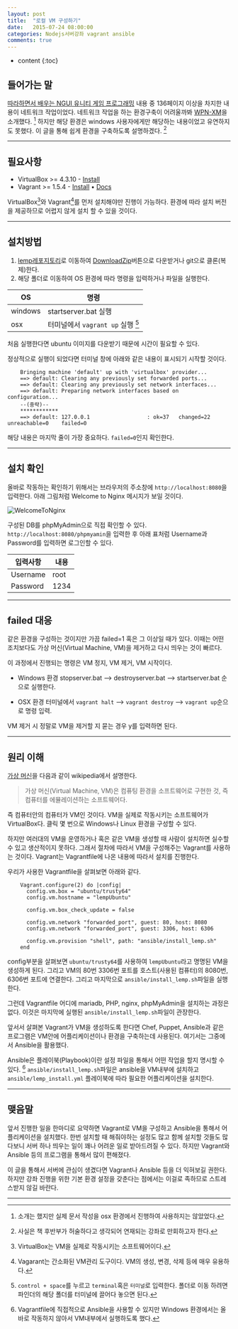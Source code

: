 ```yaml
---
layout: post
title:  "로컬 VM 구성하기"
date:   2015-07-24 08:00:00
categories: Nodejs서버강좌 vagrant ansible
comments: true
---
```


* content
{:toc}

## 들어가는 말

[따라하면서 배우는 NGUI 유니티 게임 프로그래밍](http://wikibook.co.kr/unity-ngui/) 내용 중 136페이지 이상을 차지한 내용이 네트워크 작업이었다. 네트워크 작업을 하는 환경구축이 어려울까봐 [WPN-XM](http://wpn-xm.org/)을 소개했다. [^1]
하지만 해당 환경은 windows 사용자에게만 해당하는 내용이었고 유연하지도 못했다. 이 글을 통해 쉽게 환경을 구축하도록 설명하겠다. [^2]

---

## 필요사항

* VirtualBox >= 4.3.10 - [Install](https://www.virtualbox.org/wiki/Downloads)
* Vagrant >= 1.5.4 - [Install](http://www.vagrantup.com/downloads.html) • [Docs](https://docs.vagrantup.com/v2/)

VirtualBox[^3]와 Vagrant[^4]를 먼저 설치해야만 진행이 가능하다. 환경에 따라 설치 버전을 제공하므로 어렵지 않게 설치 할 수 있을 것이다.

---

## 설치방법

1. [lemp레포지토리](https://github.com/totuworld/lemp)로 이동하여 [DownloadZip](https://github.com//totuworld/lemp/archive/master.zip)버튼으로 다운받거나 git으로 클론(복제)한다.
2. 해당 폴더로 이동하여 OS 환경에 따라 명령을 입력하거나 파일을 실행한다.

OS | 명령
--- | --- 
windows | startserver.bat 실행
osx | 터미널에서 `vagrant up` 실행 [^5]

처음 실행한다면 ubuntu 이미지를 다운받기 때문에 시간이 필요할 수 있다.

정상적으로 실행이 되었다면 터미널 창에 아래와 같은 내용이 표시되기 시작할 것이다.

        Bringing machine 'default' up with 'virtualbox' provider...
        ==> default: Clearing any previously set forwarded ports...
        ==> default: Clearing any previously set network interfaces...
        ==> default: Preparing network interfaces based on configuration...
        --(중략)--
        ************
        ==> default: 127.0.0.1                  : ok=37   changed=22   unreachable=0    failed=0


해당 내용은 마지막 줄이 가장 중요하다. `failed=0`인지 확인한다.

---

## 설치 확인

올바로 작동하는 확인하기 위해서는 브라우저의 주소창에 `http://localhost:8080`을 입력한다. 아래 그림처럼 Welcome to Nginx 메시지가 보일 것이다.

![WelcomeToNginx]({{"/images/welcome_nginx.png"}})

구성된 DB를 phpMyAdmin으로 직접 확인할 수 있다. `http://localhost:8080/phpmyamin`을 입력한 후 아래 표처럼 Username과 Password를 입력하면 로그인할 수 있다.

입력사항 | 내용
--- | ---
Username | root
Password | 1234

---

## failed 대응

같은 환경을 구성하는 것이지만 가끔 failed=1 혹은 그 이상일 때가 있다. 이때는 어떤 조치보다도 가상 머신(Virtual Machine, VM)을 제거하고 다시 띄우는 것이 빠르다.

이 과정에서 진행되는 명령은 VM 정지, VM 제거, VM 시작이다. 

* Windows 환경
stopserver.bat --> destroyserver.bat --> startserver.bat 순으로 실행한다.

* OSX 환경
터미널에서 `vagrant halt` --> `vagrant destroy` --> `vagrant up`순으로 명령 입력.

VM 제거 시 정말로 VM을 제거할 지 묻는 경우 y를 입력하면 된다. 

---

## 원리 이해

[가상 머신](https://ko.wikipedia.org/wiki/가상_머신)을 다음과 같이 wikipedia에서 설명한다.  
> 가상 머신(Virtual Machine, VM)은 컴퓨팅 환경을 소프트웨어로 구현한 것, 즉 컴퓨터를 에뮬레이션하는 소프트웨어다.

즉 컴퓨터안의 컴퓨터가 VM인 것이다. VM을 실제로 작동시키는 소프트웨어가 VirtualBox다. 클릭 몇 번으로 Windows나 Linux 환경을 구성할 수 있다.

하지만 여러대의 VM을 운영하거나 혹은 같은 VM을 생성할 때 사람이 설치하면 실수할 수 있고 생산적이지 못하다. 그래서 절차에 따라서 VM을 구성해주는 Vagrant를 사용하는 것이다.
Vagrant는 Vagrantfile에 나온 내용에 따라서 설치를 진행한다.

우리가 사용한 Vagrantfile을 살펴보면 아래와 같다.

        Vagrant.configure(2) do |config|
          config.vm.box = "ubuntu/trusty64"
          config.vm.hostname = "lempUbuntu"
        
          config.vm.box_check_update = false
        
          config.vm.network "forwarded_port", guest: 80, host: 8080
          config.vm.network "forwarded_port", guest: 3306, host: 6306

          config.vm.provision "shell", path: "ansible/install_lemp.sh"
        end   

config부분을 살펴보면 `ubuntu/trusty64`를 사용하여 `lempUbuntu`라고 명명된 VM을 생성하게 된다. 그리고 VM의 80번 3306번 포트를 호스트(사용된 컴퓨터)의 8080번, 6306번 포트에 연결한다. 그리고 마지막으로 `ansible/install_lemp.sh`파일을 실행한다.

그런데 Vagrantfile 어디에 mariadb, PHP, nginx, phpMyAdmin을 설치하는 과정은 없다. 이것은 마지막에 실행된 `ansible/install_lemp.sh`파일이 관장한다.

앞서서 살펴본 Vagrant가 VM을 생성하도록 한다면 Chef, Puppet, Ansible과 같은 프로그램은 VM안에 어플리케이션이나 환경을 구축하는데 사용된다. 여기서는 그중에서 Ansible을 활용했다. 

Ansible은 플레이북(Playbook)이란 설정 파일을 통해서 어떤 작업을 할지 명시할 수 있다. [^6]  `ansible/install_lemp.sh`파일은 ansible을 VM내부에 설치하고 `ansible/lemp_install.yml` 플레이북에 따라 필요한 어플리케이션을 설치한다. 

---

## 맺음말

앞서 진행한 일을 한마디로 요약하면 Vagrant로 VM을 구성하고 Ansible을 통해서 어플리케이션을 설치했다. 한번 설치할 때 해줘야하는 설정도 많고 함께 설치할 것들도 많다보니 서버 하나 띄우는 일이 꽤나 어려운 일로 받아드려질 수 있다. 하지만 Vagrant와 Ansible 등의 프로그램을 통해서 많이 편해졌다. 

이 글을 통해서 서버에 관심이 생겼다면 Vagrant나 Ansible 등을 더 익혀보길 권한다. 하지만 강좌 진행을 위한 기본 환경 설정을 갖춘다는 점에서는 이걸로 족하므로 스트레스받지 않길 바란다.

---

[^1]: 소개는 했지만 실제 문서 작성을 osx 환경에서 진행하여 사용하지는 않았었다.

[^2]: 사실은 책 후반부가 허술하다고 생각되어 연재되는 강좌로 만회하고자 한다.

[^3]: VirtualBox는 VM을 실제로 작동시키는 소프트웨어이다.

[^4]: Vagarant는 간소화된 VM관리 도구이다. VM의 생성, 변경, 삭제 등에 매우 유용하다. 

[^5]: `control + space`를 누르고 `terminal`혹은 `터미널`로 입력한다. 폴더로 이동 하려면 파인더의 해당 폴더를 터미널에 끌어다 놓으면 된다.

[^6]: Vagrantfile에 직접적으로 Ansible을 사용할 수 있지만 Windows 환경에서는 올바로 작동하지 않아서 VM내부에서 실행하도록 했다.